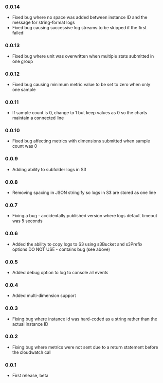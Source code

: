 ### 0.0.14
* Fixed bug where no space was added between instance ID and the message for string-format logs
* Fixed bug causing successive log streams to be skipped if the first failed

### 0.0.13
* Fixed bug where unit was overwritten when multiple stats submitted in one group

### 0.0.12
* Fixed bug causing minimum metric value to be set to zero when only one sample

### 0.0.11
* If sample count is 0, change to 1 but keep values as 0 so the charts maintain a connected line

### 0.0.10
* Fixed bug affecting metrics with dimensions submitted when sample count was 0

### 0.0.9
* Adding ability to subfolder logs in S3

### 0.0.8
* Removing spacing in JSON stringify so logs in S3 are stored as one line

### 0.0.7
* Fixing a bug - accidentally published version where logs default timeout was 5 seconds

### 0.0.6
* Added the ability to copy logs to S3 using s3Bucket and s3Prefix options DO NOT USE - contains bug (see above)

### 0.0.5
* Added debug option to log to console all events

### 0.0.4
* Added multi-dimension support

### 0.0.3
* Fixing bug where instance id was hard-coded as a string rather than the actual instance ID

### 0.0.2
* Fixing bug where metrics were not sent due to a return statement before the cloudwatch call

### 0.0.1
* First release, beta
